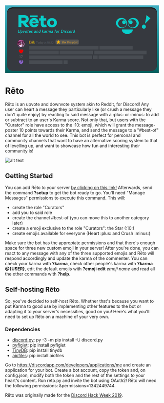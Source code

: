 ![alt text](promo-reto.png)

# Rēto
Rēto is an upvote and downvote system akin to Reddit, for Discord! Any user can heart a message they particularly like (or crush a message they don't quite enjoy) by reacting to said message with a :plus: or :minus: to add or subtract to an user's Karma score. Not only that, but users with the "Curator" role have access to the :10: emoji, which will grant the message-poster 10 points towards their Karma, and send the message to a "#best-of" channel for all the world to see. This bot is perfect for personal and community channels that want to have an alternative scoring system to that of levelling up, and want to showcase how fun and interesting their community is!

![alt text](2019-06-2821-12-43_Trim.gif)

## Getting Started
You can add Rēto to your server [by clicking on this link!](https://discordapp.com/api/oauth2/authorize?client_id=591466921812164608&permissions=1342449744&scope=bot)
Afterwards, send the command **?setup** to get the bot ready to go. You'll need "Manage Messages" permissions to execute this command. This will:

- create the role "Curators"
- add you to said role
- create the channel #best-of (you can move this to another category later)
- create a emoji exclusive to the role "Curators": the Star (:10:)
- create emojis available for everyone (Heart :plus: and Crush :minus:)

Make sure the bot has the appropiate permissions and that there's enough space for three new custom emoji in your server! After you're done, you can react to any message with any of the three supported emojis and Rēto will respond accordingly and update the karma of the commenter. You can check your karma with **?karma**, check other people's karma with **?karma @{USER}**, edit the default emojis with **?emoji edit** *emoji name* and read all the other commands with **?help**.


## Self-hosting Rēto
So, you've decided to self-host Rēto. Whether that's because you want to put Karma to good use by implementing other features to the bot or adapting it to your server's necessities, good on you! Here's what you'll need to set up Rēto on a machine of your very own.

### Dependencies
- [discord.py](https://github.com/Rapptz/discord.py): py -3 -m pip install -U discord.py
- [pyfiglet](https://github.com/pwaller/pyfiglet): pip install pyfiglet
- [TinyDB](https://github.com/msiemens/tinydb): pip install tinydb
- [aiofiles](https://github.com/Tinche/aiofiles): pip install aiofiles

Go to https://discordapp.com/developers/applications/me and create an application for your bot. Create a bot account, copy the token and, on config.json, modify both the token and the rest of the settings to your heart's content. Run reto.py and invite the bot using OAuth2! Rēto will need the following permissions: &permissions=1342449744.

Rēto was originally made for the [Discord Hack Week 2019](https://discord.gg/hackweek).
